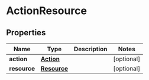 # ActionResource

## Properties
| Name         | Type                        | Description | Notes      |
|--------------|-----------------------------|-------------|------------|
| **action**   | [**Action**](Action.md)     |             | [optional] |
| **resource** | [**Resource**](Resource.md) |             | [optional] |
